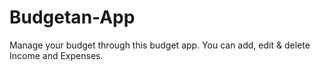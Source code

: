 # Budgetan-App
Manage your budget through this budget app. You can add, edit &amp; delete Income and Expenses.
